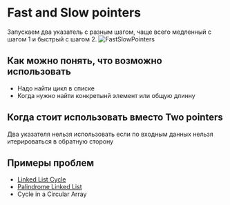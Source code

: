 # Fast and Slow pointers

Запускаем два указатель с разным шагом, чаще всего медленный с шагом 1 и быстрый с шагом 2.
![FastSlowPointers](_images/fast_slow_pointers.avif "Fast and Slow pointers")

## Как можно понять, что возможно использовать
- Надо найти цикл в списке
- Когда нужно найти конкретынй элемент или общую длинну

## Когда стоит использовать вместо Two pointers 
Два указателя нельзя использовать если по входным данных нельзя итерироваться в обратную сторону

## Примеры проблем
- [Linked List Cycle](https://leetcode.com/problems/linked-list-cycle/description/)
- [Palindrome Linked List](https://leetcode.com/problems/palindrome-linked-list/description/)
- Cycle in a Circular Array